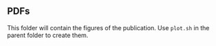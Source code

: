 ## PDFs

This folder will contain the figures of the publication. Use `plot.sh` in the parent folder to create them.

